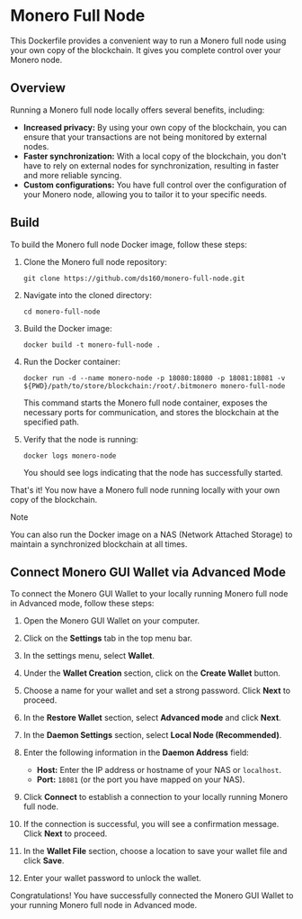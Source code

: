 # Monero Full Node

This Dockerfile provides a convenient way to run a Monero full node using your own copy of the blockchain. It gives you complete control over your Monero node.

## Overview

Running a Monero full node locally offers several benefits, including:

- **Increased privacy:** By using your own copy of the blockchain, you can ensure that your transactions are not being monitored by external nodes.
- **Faster synchronization:** With a local copy of the blockchain, you don't have to rely on external nodes for synchronization, resulting in faster and more reliable syncing.
- **Custom configurations:** You have full control over the configuration of your Monero node, allowing you to tailor it to your specific needs.

## Build

To build the Monero full node Docker image, follow these steps:

1. Clone the Monero full node repository:

    ```shell
    git clone https://github.com/ds160/monero-full-node.git
    ```

2. Navigate into the cloned directory:

    ```shell
    cd monero-full-node
    ```

3. Build the Docker image:

    ```shell
    docker build -t monero-full-node .
    ```

4. Run the Docker container:

    ```shell
    docker run -d --name monero-node -p 18080:18080 -p 18081:18081 -v ${PWD}/path/to/store/blockchain:/root/.bitmonero monero-full-node
    ```

    This command starts the Monero full node container, exposes the necessary ports for communication, and stores the blockchain at the specified path.

5. Verify that the node is running:

    ```shell
    docker logs monero-node
    ```

    You should see logs indicating that the node has successfully started.

That's it! You now have a Monero full node running locally with your own copy of the blockchain.

> [!NOTE]
> You can also run the Docker image on a NAS (Network Attached Storage) to maintain a synchronized blockchain at all times.

## Connect Monero GUI Wallet via Advanced Mode

To connect the Monero GUI Wallet to your locally running Monero full node in Advanced mode, follow these steps:

1. Open the Monero GUI Wallet on your computer.

2. Click on the **Settings** tab in the top menu bar.

3. In the settings menu, select **Wallet**.

4. Under the **Wallet Creation** section, click on the **Create Wallet** button.

5. Choose a name for your wallet and set a strong password. Click **Next** to proceed.

6. In the **Restore Wallet** section, select **Advanced mode** and click **Next**.

7. In the **Daemon Settings** section, select **Local Node (Recommended)**.

8. Enter the following information in the **Daemon Address** field:

    - **Host:** Enter the IP address or hostname of your NAS or `localhost`.
    - **Port:** `18081` (or the port you have mapped on your NAS).

9. Click **Connect** to establish a connection to your locally running Monero full node.

10. If the connection is successful, you will see a confirmation message. Click **Next** to proceed.

11. In the **Wallet File** section, choose a location to save your wallet file and click **Save**.

12. Enter your wallet password to unlock the wallet.

Congratulations! You have successfully connected the Monero GUI Wallet to your running Monero full node in Advanced mode.
